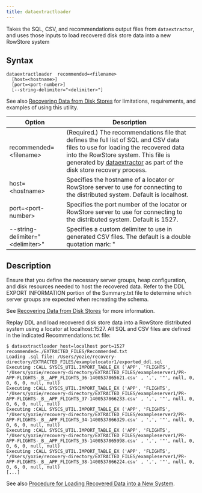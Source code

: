 ```yaml
---
title: dataextractloader
---
```


Takes the SQL, CSV, and recommendations output files from `dataextractor`, and uses those inputs to load recovered disk store data into a new RowStore system

Syntax
------

``` pre
dataextractloader  recommended=<filename>
  [host=<hostname>]
  [port=<port-number>]
  [--string-delimiter="<delimiter>"]
```

See also <a href="../../disk_storage/extractor_overview.html#disk_storage" class="xref" title="In cases where disk store files become corrupted, or where you cannot restore disk store backups to members, RowStore provides a data extractor utility that attempts to recover as much data as possible from available disk store files. The recovered data is stored in multiple comma-separated values (CSV) files, which you can use to load the data into a new RowStore system.">Recovering Data from Disk Stores</a> for limitations, requirements, and examples of using this utility.

| Option                                 | Description                                                                                                                                                                                                                                                                                                                                                                                                                                                                                                                                                                        |
|----------------------------------------|------------------------------------------------------------------------------------------------------------------------------------------------------------------------------------------------------------------------------------------------------------------------------------------------------------------------------------------------------------------------------------------------------------------------------------------------------------------------------------------------------------------------------------------------------------------------------------|
| recommended=&lt;filename&gt;           | (Required.) The recommendations file that defines the full list of SQL and CSV data files to use for loading the recovered data into the RowStore system. This file is generated by <a href="dataextractor.html#reference_13F8B5AFCD9049E380715D2EF0E33BDC" class="xref noPageCitation" title="Operates against a set of available RowStore operational log files (disk stores) in order to extract data to CSV files and provide recommendations for how to best restore the data in a new distributed system.">dataextractor</a> as part of the disk store recovery process. |
| host=&lt;hostname&gt;                  | Specifies the hostname of a locator or RowStore server to use for connecting to the distributed system. Default is localhost.                                                                                                                                                                                                                                                                                                                                                                                                                                                    |
| port=&lt;port-number&gt;               | Specifies the port number of the locator or RowStore server to use for connecting to the distributed system. Default is 1527.                                                                                                                                                                                                                                                                                                                                                                                                                                                    |
| --string-delimiter="&lt;delimiter&gt;" | Specifies a custom delimiter to use in generated CSV files. The default is a double quotation mark: "                                                                                                                                                                                                                                                                                                                                                                                                                                                                              |

<a id="reference_13F8B5AFCD9049E380715D2EF0E33BDC__section_050663B03C0A4C42B07B4C5F69EAC95D"></a>
Description
-----------

Ensure that you define the necessary server groups, heap configuration, and disk resources needed to host the recovered data. Refer to the DDL EXPORT INFORMATION portion of the <span class="ph filepath">Summary.txt</span> file to determine which server groups are expected when recreating the schema.

See <a href="../../disk_storage/extractor_overview.html#disk_storage" class="xref" title="In cases where disk store files become corrupted, or where you cannot restore disk store backups to members, RowStore provides a data extractor utility that attempts to recover as much data as possible from available disk store files. The recovered data is stored in multiple comma-separated values (CSV) files, which you can use to load the data into a new RowStore system.">Recovering Data from Disk Stores</a> for more information.

Replay DDL and load recovered disk store data into a RowStore distributed system using a locator at localhost:1527. All SQL and CSV files are defined in the indicated <span class="ph filepath">Recommendations.txt</span> file:

``` pre
$ dataextractloader host=localhost port=1527 recommended=./EXTRACTED_FILES/Recommended.txt 
Loading .sql file: /Users/yozie/recovery-directory/EXTRACTED_FILES/examplelocator1/exported_ddl.sql
Executing :CALL SYSCS_UTIL.IMPORT_TABLE_EX ('APP', 'FLIGHTS', '/Users/yozie/recovery-directory/EXTRACTED_FILES/exampleserver1/PR-APP-FLIGHTS-_B__APP_FLIGHTS_36-1400537865621.csv' , ',', '"', null, 0, 0, 6, 0, null, null)
Executing :CALL SYSCS_UTIL.IMPORT_TABLE_EX ('APP', 'FLIGHTS', '/Users/yozie/recovery-directory/EXTRACTED_FILES/exampleserver1/PR-APP-FLIGHTS-_B__APP_FLIGHTS_37-1400537866233.csv' , ',', '"', null, 0, 0, 6, 0, null, null)
Executing :CALL SYSCS_UTIL.IMPORT_TABLE_EX ('APP', 'FLIGHTS', '/Users/yozie/recovery-directory/EXTRACTED_FILES/exampleserver2/PR-APP-FLIGHTS-_B__APP_FLIGHTS_34-1400537866329.csv' , ',', '"', null, 0, 0, 6, 0, null, null)
Executing :CALL SYSCS_UTIL.IMPORT_TABLE_EX ('APP', 'FLIGHTS', '/Users/yozie/recovery-directory/EXTRACTED_FILES/exampleserver1/PR-APP-FLIGHTS-_B__APP_FLIGHTS_35-1400537865998.csv' , ',', '"', null, 0, 0, 6, 0, null, null)
Executing :CALL SYSCS_UTIL.IMPORT_TABLE_EX ('APP', 'FLIGHTS', '/Users/yozie/recovery-directory/EXTRACTED_FILES/exampleserver1/PR-APP-FLIGHTS-_B__APP_FLIGHTS_38-1400537866224.csv' , ',', '"', null, 0, 0, 6, 0, null, null)
[...]
```

See also <a href="../../disk_storage/extractor_topics.html#topic_o3x_vfc_24" class="xref" title="Follow these steps to load the SQL and CSV files that were recovered using dataextractor into a new RowStore system.">Procedure for Loading Recovered Data into a New System</a>.


